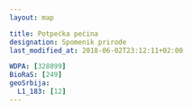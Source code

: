 ```yaml
---
layout: map

title: Potpećka pećina
designation: Spomenik prirode
last_modified_at: 2018-06-02T23:12:11+02:00

WDPA: [328899]
BioRaS: [249]
geoSrbija:
  L1_183: [12]
---
```

